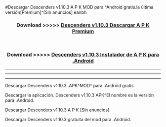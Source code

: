 #Descargar Descenders v1.10.3  A P K MOD para ^Android gratis.la última versión[Premium]^[Sin anuncios] eanbh



<div align="center">
<h3>Download >>>>> <a href="https://es-web.web.app/?es= Descenders v1.10.3 ">Descenders v1.10.3  Descargar A P K Premium</a></h3><br>

<h3>Download >>>>> <a href="https://es-web.web.app/?es= Descenders v1.10.3 ">Descenders v1.10.3  Instalador de A P K para .Android</a></h3>
</div>


----------------------------------------------------------

----------------------------------------------------------

----------------------------------------------------------

Descargar Descenders v1.10.3  .APK^MOD^ para .Android gratis.

Descargar la aplicación. Descenders v1.10.3  APK^El nombre es la versión para .Android.

Descargar Descenders v1.10.3  A P K [Sin anuncios]

Descargar Descenders v1.10.3  gratuita del mod para .Android.